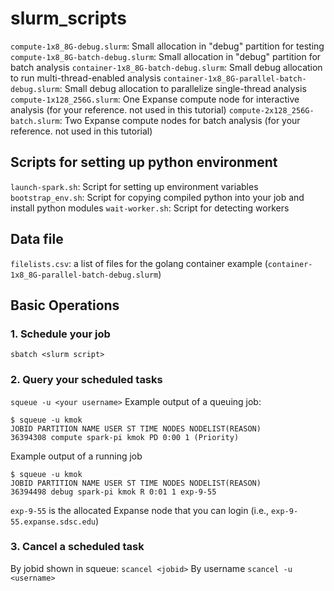 # slurm_scripts
`compute-1x8_8G-debug.slurm`: Small allocation in "debug" partition for testing
`compute-1x8_8G-batch-debug.slurm`: Small allocation in "debug" partition for batch analysis
`container-1x8_8G-batch-debug.slurm`: Small debug allocation to run multi-thread-enabled analysis
`container-1x8_8G-parallel-batch-debug.slurm`: Small debug allocation to parallelize single-thread analysis
`compute-1x128_256G.slurm`: One Expanse compute node for interactive analysis (for your reference. not used in this tutorial)
`compute-2x128_256G-batch.slurm`: Two Expanse compute nodes for batch analysis (for your reference. not used in this tutorial)

## Scripts for setting up python environment
`launch-spark.sh`: Script for setting up environment variables
`bootstrap_env.sh`: Script for copying compiled python into your job and install python modules
`wait-worker.sh`: Script for detecting workers

## Data file 
`filelists.csv`: a list of files for the golang container example (`container-1x8_8G-parallel-batch-debug.slurm`)

## Basic Operations
### 1. Schedule your job
`sbatch <slurm script>` 

### 2. Query your scheduled tasks
`squeue -u <your username>`
Example output of a queuing job:

    $ squeue -u kmok 
    JOBID PARTITION NAME USER ST TIME NODES NODELIST(REASON) 
    36394308 compute spark-pi kmok PD 0:00 1 (Priority)

Example output of a running job

    $ squeue -u kmok 
    JOBID PARTITION NAME USER ST TIME NODES NODELIST(REASON) 
    36394498 debug spark-pi kmok R 0:01 1 exp-9-55
`exp-9-55` is the allocated Expanse node that you can login (i.e., `exp-9-55.expanse.sdsc.edu`)

### 3. Cancel a scheduled task
By jobid shown in squeue:
`scancel <jobid>`
By username
`scancel -u <username>`

